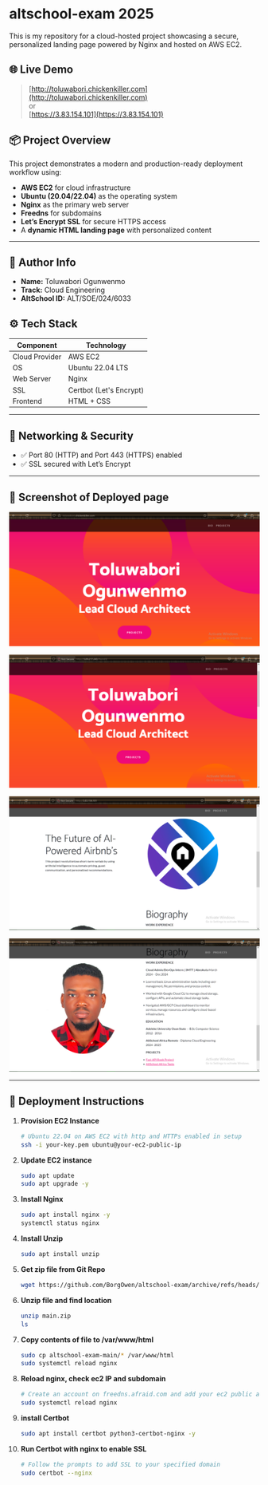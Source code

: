 # altschool-exam 2025

This is my repository for a cloud-hosted project showcasing a secure, personalized landing page powered by Nginx and hosted on AWS EC2.

## 🌐 Live Demo

> [http://toluwabori.chickenkiller.com](http://toluwabori.chickenkiller.com)  
> or  
> [https://3.83.154.101](https://3.83.154.101)

## 📦 Project Overview

This project demonstrates a modern and production-ready deployment workflow using:

- **AWS EC2** for cloud infrastructure
- **Ubuntu (20.04/22.04)** as the operating system
- **Nginx** as the primary web server
- **Freedns** for subdomains
- **Let’s Encrypt SSL** for secure HTTPS access
- A **dynamic HTML landing page** with personalized content

---

## 👤 Author Info

- **Name:** Toluwabori Ogunwenmo 
- **Track:** Cloud Engineering
- **AltSchool ID:** ALT/SOE/024/6033

## ⚙️ Tech Stack

| Component     | Technology        |
|---------------|-------------------|
| Cloud Provider | AWS EC2           |
| OS            | Ubuntu 22.04 LTS   |
| Web Server    | Nginx              |
| SSL           | Certbot (Let's Encrypt) |
| Frontend      | HTML + CSS         |

---

## 🔐 Networking & Security

- ✅ Port 80 (HTTP) and Port 443 (HTTPS) enabled
- ✅ SSL secured with Let’s Encrypt

---

## 📸 Screenshot of Deployed page

![domain](assets/img/01.PNG)

![Public IP](assets/img/02.PNG)

![Project](assets/img/03.PNG)

![Biography Section](assets/img/bio.PNG)

---

## 🧰 Deployment Instructions

1. **Provision EC2 Instance**
   ```bash
   # Ubuntu 22.04 on AWS EC2 with http and HTTPs enabled in setup
   ssh -i your-key.pem ubuntu@your-ec2-public-ip

2. **Update EC2 instance**
   ```bash
   sudo apt update
   sudo apt upgrade -y

3. **Install Nginx**
   ```bash
   sudo apt install nginx -y
   systemctl status nginx

4. **Install Unzip**
   ```bash
   sudo apt install unzip 

5. **Get zip file from Git Repo**
   ```bash
   wget https://github.com/BorgOwen/altschool-exam/archive/refs/heads/main.zip

6. **Unzip file and find location**
   ```bash
   unzip main.zip
   ls

7. **Copy contents of file to /var/www/html**
   ```bash
   sudo cp altschool-exam-main/* /var/www/html
   sudo systemctl reload nginx

8. **Reload nginx, check ec2 IP and subdomain**
   ```bash
   # Create an account on freedns.afraid.com and add your ec2 public address to the specified subdomain destination
   sudo systemctl reload nginx

9. **install Certbot**
   ```bash
   sudo apt install certbot python3-certbot-nginx -y


10. **Run Certbot with nginx to enable SSL**
    ```bash
    # Follow the prompts to add SSL to your specified domain
    sudo certbot --nginx

